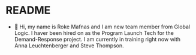 # README
- 👋 Hi, my name is Roke Mafnas and I am new team member from Global Logic. I haver been hired on as the Program Launch Tech for the Demand-Response project. I am currently in training right now with Anna Leuchtenberger and Steve Thompson. 
